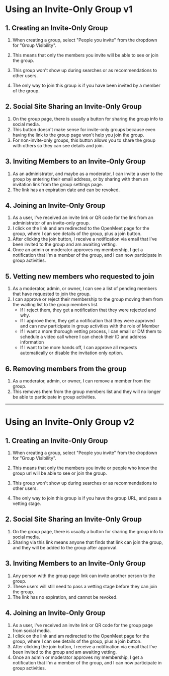 # Using an Invite-Only Group v1

## 1. Creating an Invite-Only Group

1. When creating a group, select "People you invite" from the dropdown for "Group Visibility".

2. This means that only the members you invite will be able to see or join the group.
3. This group won't show up during searches or as recommendations to other users.
4. The only way to join this group is if you have been invited by a member of the group.

## 2. Social Site Sharing an Invite-Only Group

1. On the group page, there is usually a button for sharing the group info to social media.
2. This button doesn't make sense for invite-only groups because even having the link to the group page won't help you join the group.
3. For non-invite-only groups, this button allows you to share the group with others so they can see details and join.

## 3. Inviting Members to an Invite-Only Group

1. As an administrator, and maybe as a moderator, I can invite a user to the group by entering their email address, or by sharing with them an invitation link from the group settings page.
2. The link has an expiration date and can be revoked.

## 4. Joining an Invite-Only Group

1. As a user, I've received an invite link or QR code for the link from an administrator of an invite-only group.
2. I click on the link and am redirected to the OpenMeet page for the group, where I can see details of the group, plus a join button.
3. After clicking the join button, I receive a notification via email that I've been invited to the group and am awaiting vetting.
4. Once an admin or moderator approves my membership, I get a notification that I'm a member of the group, and I can now participate in group activities.


## 5. Vetting new members who requested to join

1. As a moderator, admin, or owner, I can see a list of pending members that have requested to join the group.
2. I can approve or reject their membership to the group moving them from the waiting list to the group members list.
    * If I reject them, they get a notification that they were rejected and why.
    * If I approve them, they get a notification that they were approved and can now participate in group activities with the role of Member
    * If I want a more thorough vetting process, I can email or DM them to schedule a video call where I can check their ID and address information
    * If I want to be more hands off, I can approve all requests automatically or disable the invitation only option.

## 6. Removing members from the group

1. As a moderator, admin, or owner, I can remove a member from the group.
2. This removes them from the group members list and they will no longer be able to participate in group activities.

---

# Using an Invite-Only Group v2

## 1. Creating an Invite-Only Group

1. When creating a group, select "People you invite" from the dropdown for "Group Visibility".

2. This means that only the members you invite or people who know the group url will be able to see or join the group.
3. This group won't show up during searches or as recommendations to other users.
4. The only way to join this group is if you have the group URL, and pass a vetting stage.

## 2. Social Site Sharing an Invite-Only Group

1. On the group page, there is usually a button for sharing the group info to social media.
2. Sharing via this link means anyone that finds that link can join the group, and they will be added to the group after approval.

## 3. Inviting Members to an Invite-Only Group

1. Any person with the group page link can invite another person to the group.
2. These users will still need to pass a vetting stage before they can join the group.
3. The link has no expiration, and cannot be revoked.

## 4. Joining an Invite-Only Group

1. As a user, I've received an invite link or QR code for the group page from social media.
2. I click on the link and am redirected to the OpenMeet page for the group, where I can see details of the group, plus a join button.
3. After clicking the join button, I receive a notification via email that I've been invited to the group and am awaiting vetting.
4. Once an admin or moderator approves my membership, I get a notification that I'm a member of the group, and I can now participate in group activities.
